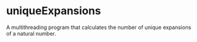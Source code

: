 # uniqueExpansions
A multithreading program that calculates the number of unique expansions of a natural number. 